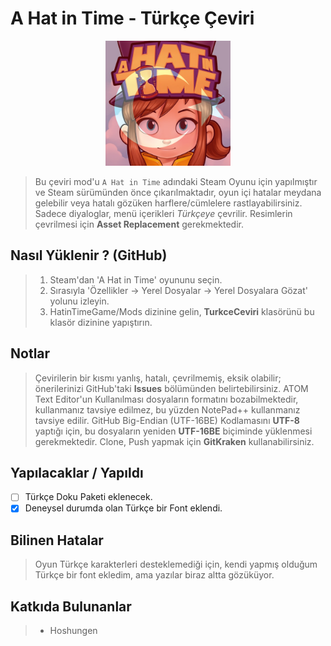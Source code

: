 # A Hat in Time - Türkçe Çeviri
<p align="center"><img width="200" height="200" src="https://github.com/Hepobur/AHatinTime_TRK/blob/master/TurkceCeviri/icon_TRK.png"></p>

> Bu çeviri mod'u ```A Hat in Time``` adındaki Steam Oyunu için yapılmıştır ve Steam sürümünden önce çıkarılmaktadır, oyun içi hatalar meydana gelebilir veya hatalı gözüken harflere/cümlelere rastlayabilirsiniz. Sadece diyaloglar, menü içerikleri *Türkçeye* çevrilir. Resimlerin çevrilmesi için **Asset Replacement** gerekmektedir.

## Nasıl Yüklenir ? (GitHub)
> 1. Steam'dan 'A Hat in Time' oyununu seçin.
> 2. Sırasıyla 'Özellikler → Yerel Dosyalar → Yerel Dosyalara Gözat' yolunu izleyin.
> 3. HatinTimeGame/Mods dizinine gelin, **TurkceCeviri** klasörünü bu klasör dizinine yapıştırın.

## Notlar
> Çevirilerin bir kısmı yanlış, hatalı, çevrilmemiş, eksik olabilir; önerilerinizi GitHub'taki **Issues** bölümünden belirtebilirsiniz.
> ATOM Text Editor'un Kullanılması dosyaların formatını bozabilmektedir, kullanmanız tavsiye edilmez, bu yüzden NotePad++ kullanmanız tavsiye edilir.
> GitHub Big-Endian (UTF-16BE) Kodlamasını **UTF-8** yaptığı için, bu dosyaların yeniden **UTF-16BE** biçiminde yüklenmesi gerekmektedir.
> Clone, Push yapmak için **GitKraken** kullanabilirsiniz.

## Yapılacaklar / Yapıldı
- [ ] Türkçe Doku Paketi eklenecek.
- [x] Deneysel durumda olan Türkçe bir Font eklendi.

## Bilinen Hatalar
> Oyun Türkçe karakterleri desteklemediği için, kendi yapmış olduğum Türkçe bir font ekledim, ama yazılar biraz altta gözüküyor.

## Katkıda Bulunanlar
> * Hoshungen
